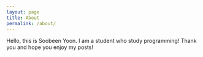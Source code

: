 ```yaml
---
layout: page
title: About
permalink: /about/
---
```


Hello, this is Soobeen Yoon.
I am a student who study programming!
Thank you and hope you enjoy my posts!
